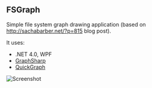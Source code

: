 ## FSGraph

Simple file system graph drawing application (based on http://sachabarber.net/?p=815 blog post).

It uses:

* .NET 4.0, WPF
* [GraphSharp](http://graphsharp.codeplex.com)
* [QuickGraph](http://quickgraph.codeplex.com)

![Screenshot](http://if.pw.edu.pl/~ludwik/fsgraph3.png)

